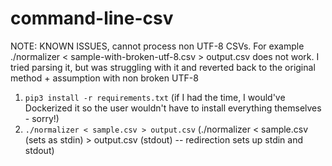 # command-line-csv

NOTE: KNOWN ISSUES, cannot process non UTF-8 CSVs. For example ./normalizer < sample-with-broken-utf-8.csv > output.csv does not work. I tried parsing it, but was struggling with it and reverted back to the original method + assumption with non broken UTF-8

1. `pip3 install -r requirements.txt` (if I had the time, I would've Dockerized it so the user wouldn't have to install everything themselves - sorry!)
2. `./normalizer < sample.csv > output.csv` (./normalizer < sample.csv (sets as stdin) > output.csv (stdout) -- redirection sets up stdin and stdout)


